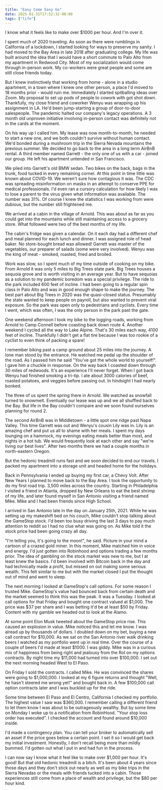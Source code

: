```yaml
---
title: "Easy Come Easy Go"
date: 2025-01-31T17:52:32-08:00
tags: ["life"]
---
```


I know what it feels like to make over $1000 per hour. And I'm over it.

I spent much of 2020 traveling. As soon as there were rumblings in California of a lockdown, I started looking for ways to preserve my sanity. I had moved to the Bay Area in late 2018 after graduating college. My life was built around the idea that I would have a short commute to Palo Alto from my apartment in Redwood City. Most of my socialization would come through in-person work. My co-workers were great people and some are still close friends today.

But I knew instinctively that working from home - alone in a studio apartment, in a town where I knew one other person, a place I'd moved to 18 months prior - would ruin me. Immediately I started spitballing ideas over Zoom. My proposal to set up pods of people to cowork with got shot down. Thankfully, my close friend and coworker Wenyu was wrapping up his assignment in LA. He'd been jump-starting a group of door-to-door salespeople. The pandemic halted our company's legacy operations. A 3 month old unproven initiative involving in-person contact was definitely not in the cards at the moment.

On his way up I called him. My lease was now month-to-month, he needed to start a new one, and we both couldn't survive without human contact. We'd bonded during a mushroom trip in the Sierra Nevada mountains the previous summer. We decided to go back to the area in a long term AirBnB rental. A third member named Garrett - the only one of us with a car - joined our group. He left his apartment untended in San Francisco.

We piled into Garrett's old BMW sedan. Two bikes on the back, bags in the trunk, food tucked in every remaining corner. At this point in time little was known about COVID-19. We weren't sure how contagious it was. The CDC was spreading misinformation on masks in an attempt to conserve PPE for medical professionals. I'd even ran a cursory calculation for how likely I was to lose a parent to the virus given what information was available. The number was 31%. Of course I knew the statistics I was working from were dubious, but the number still frightened me.

We arrived at a cabin in the village of Arnold. This was about as far as you could get into the mountains while still maintaining access to a grocery store. What followed were two of the best months of my life.

The cabin's fridge was given a calendar. On it each day had a different chef and meal planned for each lunch and dinner. I was assigned role of head baker. No store-bought bread was allowed! Garrett was master of the vegetables, our preparer of salads (some were very involved). Wenyu was the king of meat - smoked, roasted, fried and broiled.

Work was slow, so I spent much of my time outside of cooking on my bike. From Arnold it was only 5 miles to Big Trees state park. Big Trees houses a sequoia grove and is worth visiting in an average year. But to have sequoias as a solution to my pandemic boredom was a special privilege. The ride to the park included 600 feet of incline. I had been going to a regular spin class in Palo Alto and was in good enough shape to make the journey. The best part about Big Trees in 2020 was the quasi-closed status. Presumably the state wanted to keep people on payroll, but also wanted to prevent viral exposure. So the park was open only to pedestrians and cyclists. Every time I went, which was often, I was the only person in the park past the gate.

One weekend afternoon I took my bike to the logging roads, working from Arnold to Camp Connell before coasting back down route 4. Another weekend I cycled all the way to Lake Alpine. That's 30 miles each way, 4100 feet of incline. Thankfully I didn't get a flat tire because I was too rookie of a cyclist to even think of packing a spare!

I remember biking past a camp ground about 25 miles into the journey. A lone man stood by the entrance. He watched me pedal up the shoulder of the road. As I passed him he said "You've got the whole world to yourself!". I gave him a chuckle in response. On the way back I coasted down through 30 miles of redwoods. It's an experience I'll never forget. When I got back Wenyu had finished smoking a tri-tip. I ate about 3000 calories of beef, roasted potatoes, and veggies before passing out. In hindsight I had nearly bonked.

The three of us spent the spring there in Arnold. We watched as snowfall turned to snowmelt. Eventually our lease was up and we all shuffled back to the Bay. But life in the Bay couldn't compare and we soon found ourselves planning for round 2.

The second AirBnB was in Middletown - a little spot one ridge past Napa Valley. This time Garrett was out and Wenyu's cousin Lily was in. Lily is an amazing chef and put us all to shame with her meals. I spent my days lounging on a hammock, my evenings eating meals better than most, and nights in a hot tub. We would frequently look at each other and say "we're living our best lives". After two months there we had a couple months in north-eastern Oregon.

But the hedonic treadmill runs fast and we soon decided to end our travels. I packed my apartment into a storage unit and headed home for the holidays.

Back in Pennsylvania I ended up buying my first car, a Chevy Volt. After New Years I planned to move back to the Bay Area. I took the opportunity to do my first road trip. 3,500 miles across the country. Starting in Philadelphia I visited a friend in Atlanta, dropped by New Orleans to eat the best shrimp of my life, and later found myself in San Antonio visiting a friend named Mike. Mike and I had been friends since High School.

I arrived in San Antonio late in the day on January 25th, 2021. While he was setting up my makeshift bed on his couch, Mike couldn't stop talking about the GameStop stock. I'd been too busy driving the last 3 days to pay much attention to reddit so I had no clue what was going on. As Mike told it the stock price had been going crazy all day.

"I'm telling you, it's going to the moon!", he said. Picture in your mind a cartoon of a crazed gold miner. In this moment, Mike matched him in voice and energy. I'd just gotten into Robinhood and options trading a few months prior. The idea of gambling on the stock market was new to me, but I at least knew the basics. I'd been involved with Bitcoin back in the day and had technically made a profit, but missed on out making some serious wealth. This felt similar to me but with the market closed I put the thought out of mind and went to sleep.

The next morning I looked at GameStop's call options. For some reason I trusted Mike. GameStop's value had bounced back from certain death and the market seemed to think this was the peak. It was a Tuesday. I looked at call options for that Friday and bought one contract valued at $1,000. The price was $37 per share and I was betting it'd be at least $50 by Friday. Content with my gamble we headed out to look at the Alamo.

At some point Elon Musk tweeted about the GameStop price rise. This caused an explosion in value. Mike noticed this and let me know. I was alread up by thousands of dollars. I doubled down on my bet, buying a new call contract for $10,000. As we sat on the San Antonio river walk drinking beers I watched as my portfolio went up in real time. Over the course of a couple of beers I'd made at least $1000. I was giddy. Mike was in a curious mix of happiness from being right and jealousy from the RoI on my options contracts. By night time my $11,000 had turned into over $100,000. I set out the next morning headed West to El Paso.

On Friday I sold the contracts. I called Mike. He was convinced the shares were going to $1,000,000. I looked at my 6 figure returns and thought "Well, he hasn't steered me wrong yet!" and bought back in. A few $100,000 call option contracts later and I was buckled up for the ride.

Some time between El Paso and El Centro, California I checked my portfolio. The highest value I saw was $360,000. I remember calling a different friend to let them know I was about to be outrageously wealthy. But by some time on Monday I woke up to a notification from RobinHood. "Your stop loss order has executed". I checked the account and found around $10,000 inside.

I'd made a contingency plan. You can tell your broker to automatically sell an asset if the price goes below a certain point. I set it so I would get back my initial investment. Honestly, I don't recall being more than mildly bummed. I'd gotten out what I put in and had fun in the process.

I can now say I know what it feel like to make over $1,000 per hour. It's good! But that old hedonic treadmill is a bitch. It's been about 4 years since those days and they don't stick out nearly as well as my bike trips in the Sierra Nevadas or the meals with friends tucked into a cabin. Those experiences still come from a place of wealth and privilege, but the $80 per hour kind.
